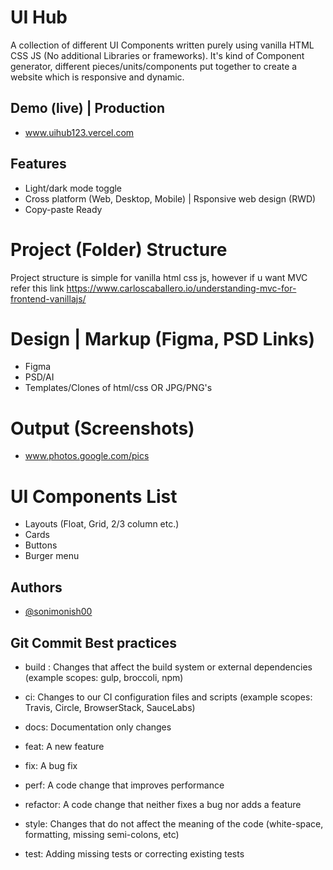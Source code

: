 # UI Hub

A collection of different UI Components written purely using vanilla HTML CSS JS (No additional Libraries or frameworks). It's kind of Component generator, different pieces/units/components put together to create a website which is responsive and dynamic.

## Demo (live) | Production

- www.uihub123.vercel.com

## Features

- Light/dark mode toggle
- Cross platform (Web, Desktop, Mobile) | Rsponsive web design (RWD)
- Copy-paste Ready

# Project (Folder) Structure

Project structure is simple for vanilla html css js, however if u want MVC refer this link https://www.carloscaballero.io/understanding-mvc-for-frontend-vanillajs/

# Design | Markup (Figma, PSD Links)

- Figma
- PSD/AI
- Templates/Clones of html/css OR JPG/PNG's

# Output (Screenshots)

- www.photos.google.com/pics

# UI Components List

- Layouts (Float, Grid, 2/3 column etc.)
- Cards
- Buttons
- Burger menu

## Authors

- [@sonimonish00](https://www.github.com/sonimonish00)

## Git Commit Best practices

- build : Changes that affect the build system or external dependencies (example scopes: gulp, broccoli, npm)

- ci: Changes to our CI configuration files and scripts (example scopes: Travis, Circle, BrowserStack, SauceLabs)

- docs: Documentation only changes

- feat: A new feature

- fix: A bug fix

- perf: A code change that improves performance

- refactor: A code change that neither fixes a bug nor adds a feature

- style: Changes that do not affect the meaning of the code (white-space, formatting, missing semi-colons, etc)

- test: Adding missing tests or correcting existing tests
